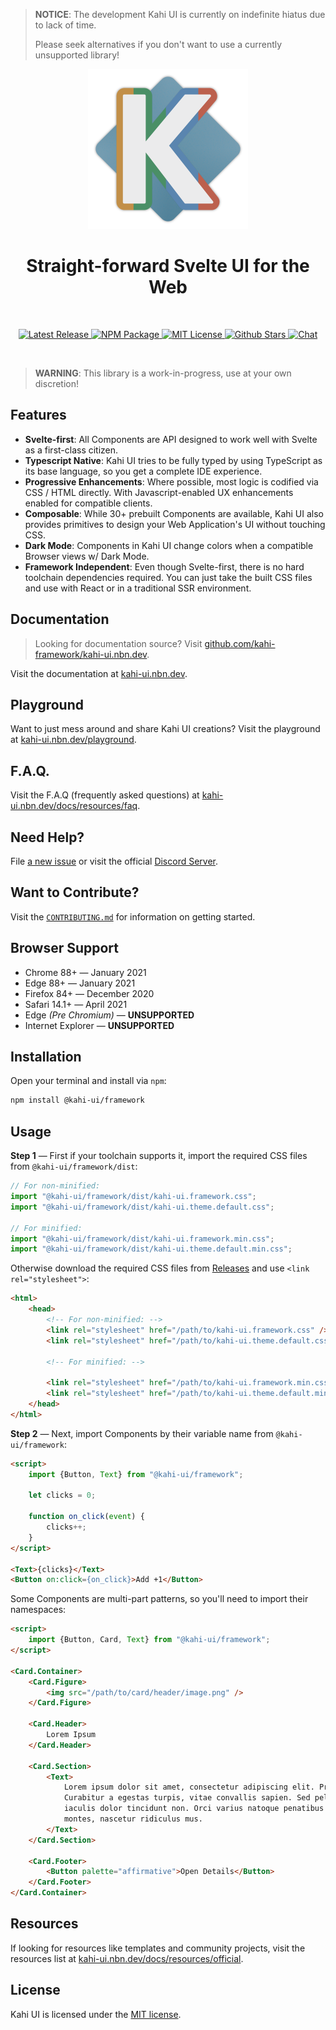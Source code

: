 > **NOTICE**: The development Kahi UI is currently on indefinite hiatus due to lack of time.
> 
> Please seek alternatives if you don't want to use a currently unsupported library!

<p align="center">
    <a href="https://kahi-ui.nbn.dev">
        <img src="https://raw.githubusercontent.com/novacbn/kahi-ui/main/.assets/profile.png" alt="Kahi UI Logo" width="256" />
    </a>
</p>

<h1 align="center">Straight-forward Svelte UI for the Web</h1>

<br>

<p align="center">
    <a href="https://github.com/novacbn/kahi-ui/releases/latest">
        <img alt="Latest Release" src="https://img.shields.io/github/v/tag/novacbn/kahi-ui?style=social&display_name=tag&logo=github&label=Release"/>
    </a>
    <a href="https://www.npmjs.com/package/@kahi-ui/framework">
        <img alt="NPM Package" src="https://img.shields.io/npm/dm/@kahi-ui/framework.svg?style=social&logo=npm"/>
    </a>
    <a href="https://github.com/novacbn/kahi-ui/blob/main/LICENSE">
        <img alt="MIT License" src="https://img.shields.io/github/license/novacbn/kahi-ui?style=social"/>
    </a>
    <a href="https://github.com/novacbn/kahi-ui/stargazers">
        <img alt="Github Stars" src="https://img.shields.io/github/stars/novacbn/kahi-ui?style=social&logo=github" />
    </a>
    <a href="https://kahi-ui.nbn.dev/chat">
        <img alt="Chat" src="https://img.shields.io/discord/883717132532191255.svg?style=social&logo=discord" />
    </a>
</p>

<br />

> **WARNING**: This library is a work-in-progress, use at your own discretion!

## Features

-   **Svelte-first**: All Components are API designed to work well with Svelte as a first-class citizen.
-   **Typescript Native**: Kahi UI tries to be fully typed by using TypeScript as its base language, so you get a complete IDE experience.
-   **Progressive Enhancements**: Where possible, most logic is codified via CSS / HTML directly. With Javascript-enabled UX enhancements enabled for compatible clients.
-   **Composable**: While 30+ prebuilt Components are available, Kahi UI also provides primitives to design your Web Application's UI without touching CSS.
-   **Dark Mode**: Components in Kahi UI change colors when a compatible Browser views w/ Dark Mode.
-   **Framework Independent**: Even though Svelte-first, there is no hard toolchain dependencies required. You can just take the built CSS files and use with React or in a traditional SSR environment.

## Documentation

> Looking for documentation source? Visit [github.com/kahi-framework/kahi-ui.nbn.dev](https://github.com/kahi-framework/kahi-ui.nbn.dev).

Visit the documentation at [kahi-ui.nbn.dev](https://kahi-ui.nbn.dev).

## Playground

Want to just mess around and share Kahi UI creations? Visit the playground at [kahi-ui.nbn.dev/playground](https://kahi-ui.nbn.dev/playground).

## F.A.Q.

Visit the F.A.Q (frequently asked questions) at [kahi-ui.nbn.dev/docs/resources/faq](https://kahi-ui.nbn.dev/docs/resources/faq).

## Need Help?

File [a new issue](https://github.com/novacbn/kahi-ui/issues/new/choose) or visit the official [Discord Server](https://kahi-ui.nbn.dev/chat).

## Want to Contribute?

Visit the [`CONTRIBUTING.md`](./CONTRIBUTING.md) for information on getting started.

## Browser Support

-   Chrome 88+ — January 2021
-   Edge 88+ — January 2021
-   Firefox 84+ — December 2020
-   Safari 14.1+ — April 2021
-   Edge _(Pre Chromium)_ — **UNSUPPORTED**
-   Internet Explorer — **UNSUPPORTED**

## Installation

Open your terminal and install via `npm`:

```bash
npm install @kahi-ui/framework
```

## Usage

**Step 1** — First if your toolchain supports it, import the required CSS files from `@kahi-ui/framework/dist`:

```javascript
// For non-minified:
import "@kahi-ui/framework/dist/kahi-ui.framework.css";
import "@kahi-ui/framework/dist/kahi-ui.theme.default.css";

// For minified:
import "@kahi-ui/framework/dist/kahi-ui.framework.min.css";
import "@kahi-ui/framework/dist/kahi-ui.theme.default.min.css";
```

Otherwise download the required CSS files from [Releases](https://github.com/novacbn/kahi-ui/releases/latest) and use `<link rel="stylesheet">`:

```html
<html>
    <head>
        <!-- For non-minified: -->
        <link rel="stylesheet" href="/path/to/kahi-ui.framework.css" />
        <link rel="stylesheet" href="/path/to/kahi-ui.theme.default.css" />

        <!-- For minified: -->

        <link rel="stylesheet" href="/path/to/kahi-ui.framework.min.css" />
        <link rel="stylesheet" href="/path/to/kahi-ui.theme.default.min.css" />
    </head>
</html>
```

**Step 2** — Next, import Components by their variable name from `@kahi-ui/framework`:

<!-- prettier-ignore -->
```html
<script>
    import {Button, Text} from "@kahi-ui/framework";

    let clicks = 0;

    function on_click(event) {
        clicks++;
    }
</script>

<Text>{clicks}</Text>
<Button on:click={on_click}>Add +1</Button>
```

Some Components are multi-part patterns, so you'll need to import their namespaces:

<!-- prettier-ignore -->
```html
<script>
    import {Button, Card, Text} from "@kahi-ui/framework";
</script>

<Card.Container>
    <Card.Figure>
        <img src="/path/to/card/header/image.png" />
    </Card.Figure>

    <Card.Header>
        Lorem Ipsum
    </Card.Header>

    <Card.Section>
        <Text>
            Lorem ipsum dolor sit amet, consectetur adipiscing elit. Proin et consectetur orci.
            Curabitur a egestas turpis, vitae convallis sapien. Sed pellentesque rutrum tellus, in
            iaculis dolor tincidunt non. Orci varius natoque penatibus et magnis dis parturient
            montes, nascetur ridiculus mus.
        </Text>
    </Card.Section>

    <Card.Footer>
        <Button palette="affirmative">Open Details</Button>
    </Card.Footer>
</Card.Container>
```

## Resources

If looking for resources like templates and community projects, visit the resources list at [kahi-ui.nbn.dev/docs/resources/official](https://kahi-ui.nbn.dev/docs/resources/official).

## License

Kahi UI is licensed under the [MIT license](./LICENSE).
